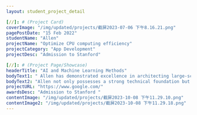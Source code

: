```yaml
---
layout: student_project_detail

[//]: # (Project Card)
coverImage: "/img/updated/projects/截屏2023-07-06 下午8.16.21.png"
pagePostDate: "15 Feb 2022"
studentName: "Allen"
projectName: "Optimize CPU computing efficiency"
projectCategory: "App Development"
projectDesc: "Admission to Stanford"

[//]: # (Project Page/Showcase)
headerTitle: "AI and Machine Learning Methods"
bodyText1: " Allen has demonstrated excellence in architecting large-scale parallel computing systems, significantly enhancing CPU computational efficiency. With multiple high-quality publications, he earned his place as a graduate student at Stanford."
bodyText2: "Allen not only possesses a strong technical foundation but also profound insights into intricate challenges. His contribution in the team is significant, and he exudes passion for research. We are honored to have him as our peer."
projectURL: "https://www.google.com/"
awardsDesc: "Admission to Stanford "
contentImage: "/img/updated/projects/截屏2023-10-08 下午11.29.10.png"
contentImage2: "/img/updated/projects/截屏2023-10-08 下午11.29.18.png"
---
```

